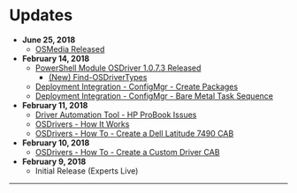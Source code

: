 # Updates

* **June 25, 2018**
  * [OSMedia Released](/osmedia/quick-start.md)
* **February 14, 2018**
  * [PowerShell Module OSDriver 1.0.7.3 Released](https://www.powershellgallery.com/packages/OSDriver/1.0.7.3)
    * [\(New\) Find-OSDriverTypes](https://www.osdeploy.com/psmodule/osdriver/find-osdrivertypes.html)
  * [Deployment Integration - ConfigMgr - Create Packages](https://www.osdeploy.com/osdrivers/deployment-integration/configmgr/create-packages.html)
  * [Deployment Integration - ConfigMgr - Bare Metal Task Sequence](https://www.osdeploy.com/osdrivers/deployment-integration/configmgr/bare-metal-task-sequence.html)
* **February 11, 2018**
  * [Driver Automation Tool - HP ProBook Issues](https://www.osdeploy.com/drivers/download-automation/scconfigmgr/hp-probook-issues.html)
  * [OSDrivers - How It Works](https://www.osdeploy.com/osdrivers/how-it-works.html)
  * [OSDrivers - How To - Create a Dell Latitude 7490 CAB](https://www.osdeploy.com/osdrivers/how-to/create-a-dell-latitude-7490-cab.html)
* **February 10, 2018**
  * [OSDrivers - How To - Create a Custom Driver CAB](#)
* **February 9, 2018**
  * Initial Release \(Experts Live\)

---



